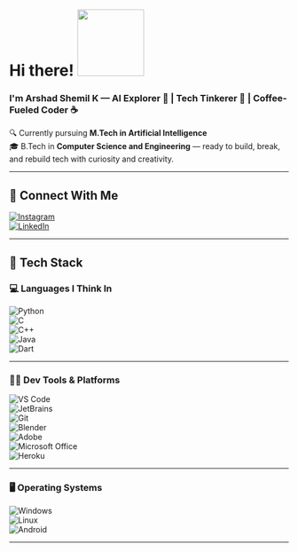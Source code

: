 # Hi there! <img src="https://media.giphy.com/media/v1.Y2lkPTc5MGI3NjExb2VtZHFzdmxiOWU0anJ0ajFvZ3c5bWRvbmxvZnRzOGpoNnY2dDVreiZlcD12MV9naWZzX3NlYXJjaCZjdD1n/13HgwGsXF0aiGY/giphy.gif" width="120" />

### I'm **Arshad Shemil K** — AI Explorer 🚀 | Tech Tinkerer 🧠 | Coffee-Fueled Coder ☕  
🔍 Currently pursuing **M.Tech in Artificial Intelligence**  
🎓 B.Tech in **Computer Science and Engineering** — ready to build, break, and rebuild tech with curiosity and creativity.

---

## 📡 Connect With Me

[![Instagram](https://img.shields.io/badge/-@arshuu__u-d24e62?style=for-the-badge&logo=instagram&logoColor=white)](https://www.instagram.com/arshuu__u)  
[![LinkedIn](https://img.shields.io/badge/-Arshad%20Shemil%20K-0A66C2?style=for-the-badge&logo=linkedin&logoColor=white)](https://www.linkedin.com/in/arshad-shemil-k-964424243)

---

## 🧰 Tech Stack

### 💻 Languages I Think In  
![Python](https://img.shields.io/badge/-Python-3776AB?style=for-the-badge&logo=python&logoColor=white)  
![C](https://img.shields.io/badge/-C-00599C?style=for-the-badge&logo=c&logoColor=white)  
![C++](https://img.shields.io/badge/-C++-00599C?style=for-the-badge&logo=c%2B%2B&logoColor=white)  
![Java](https://img.shields.io/badge/-Java-3178C6?style=for-the-badge&logo=openjdk&logoColor=white)  
![Dart](https://img.shields.io/badge/-Dart-0175C2?style=for-the-badge&logo=dart&logoColor=white)

---

### 🧑‍💻 Dev Tools & Platforms  
![VS Code](https://img.shields.io/badge/-VS%20Code-007ACC?style=for-the-badge&logo=visualstudiocode&logoColor=white)  
![JetBrains](https://img.shields.io/badge/-JetBrains-000000?style=for-the-badge&logo=jetbrains&logoColor=white)  
![Git](https://img.shields.io/badge/-Git-F05032?style=for-the-badge&logo=git&logoColor=white)  
![Blender](https://img.shields.io/badge/-Blender-F5792A?style=for-the-badge&logo=blender&logoColor=white)  
![Adobe](https://img.shields.io/badge/-Adobe-FF0000?style=for-the-badge&logo=adobe&logoColor=white)  
![Microsoft Office](https://img.shields.io/badge/-MS%20Office-D83B01?style=for-the-badge&logo=microsoftoffice&logoColor=white)  
![Heroku](https://img.shields.io/badge/-Heroku-430098?style=for-the-badge&logo=heroku&logoColor=white)

---

### 🖥️ Operating Systems  
![Windows](https://img.shields.io/badge/-Windows-000000?style=for-the-badge&logo=windows11&logoColor=white)  
![Linux](https://img.shields.io/badge/-Linux-222222?style=for-the-badge&logo=linux&logoColor=FCC624)  
![Android](https://img.shields.io/badge/-Android-3DDC84?style=for-the-badge&logo=android&logoColor=white)

---
